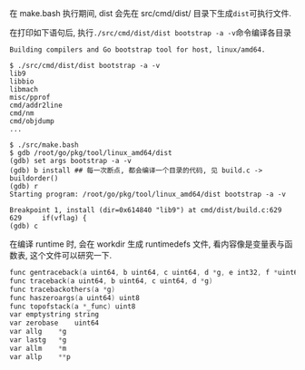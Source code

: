 在 make.bash 执行期间, dist 会先在 src/cmd/dist/ 目录下生成`dist`可执行文件.

在打印如下语句后, 执行`./src/cmd/dist/dist bootstrap -a -v`命令编译各目录
```
Building compilers and Go bootstrap tool for host, linux/amd64.
```

```
$ ./src/cmd/dist/dist bootstrap -a -v
lib9
libbio
libmach
misc/pprof
cmd/addr2line
cmd/nm
cmd/objdump
...
```


```console
$ ./src/make.bash
$ gdb /root/go/pkg/tool/linux_amd64/dist
(gdb) set args bootstrap -a -v
(gdb) b install ## 每一次断点, 都会编译一个目录的代码, 见 build.c -> buildorder()
(gdb) r
Starting program: /root/go/pkg/tool/linux_amd64/dist bootstrap -a -v

Breakpoint 1, install (dir=0x614840 "lib9") at cmd/dist/build.c:629
629		if(vflag) {
(gdb) c
```

在编译 runtime 时, 会在 workdir 生成 runtimedefs 文件, 看内容像是变量表与函数表, 这个文件可以研究一下.

```c++
func gentraceback(a uint64, b uint64, c uint64, d *g, e int32, f *uint64, g int32, h func(*stkframe, unsafe.Pointer), i unsafe.Pointer, j uint8) int32
func traceback(a uint64, b uint64, c uint64, d *g)
func tracebackothers(a *g)
func haszeroargs(a uint64) uint8
func topofstack(a *_func) uint8
var emptystring	string
var zerobase	uint64
var allg	*g
var lastg	*g
var allm	*m
var allp	**p
```
